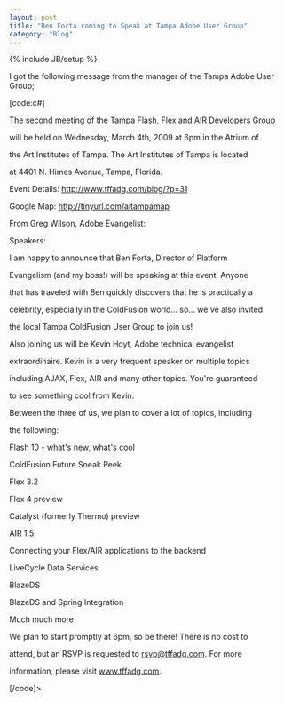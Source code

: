 ```yaml
---
layout: post
title: "Ben Forta coming to Speak at Tampa Adobe User Group"
category: "Blog"
---
```

{% include JB/setup %}

I got the following message from the manager of the Tampa Adobe User Group;

[code:c#]

The second meeting of the Tampa Flash, Flex and AIR Developers Group

will be held on Wednesday, March 4th, 2009 at 6pm in the Atrium of

the Art Institutes of Tampa. The Art Institutes of Tampa is located

at 4401 N. Himes Avenue, Tampa, Florida.

Event Details: http://www.tffadg.com/blog/?p=31

Google Map: http://tinyurl.com/aitampamap

From Greg Wilson, Adobe Evangelist:

Speakers:

I am happy to announce that Ben Forta, Director of Platform

Evangelism (and my boss!) will be speaking at this event. Anyone

that has traveled with Ben quickly discovers that he is practically a

celebrity, especially in the ColdFusion world... so... we've also invited

the local Tampa ColdFusion User Group to join us!

Also joining us will be Kevin Hoyt, Adobe technical evangelist

extraordinaire. Kevin is a very frequent speaker on multiple topics

including AJAX, Flex, AIR and many other topics. You're guaranteed

to see something cool from Kevin.

Between the three of us, we plan to cover a lot of topics, including

the following:

Flash 10 - what's new, what's cool

ColdFusion Future Sneak Peek

Flex 3.2

Flex 4 preview

Catalyst (formerly Thermo) preview

AIR 1.5

Connecting your Flex/AIR applications to the backend

LiveCycle Data Services

BlazeDS

BlazeDS and Spring Integration

Much much more

We plan to start promptly at 6pm, so be there! There is no cost to

attend, but an RSVP is requested to rsvp@tffadg.com. For more

information, please visit www.tffadg.com.

[/code]>